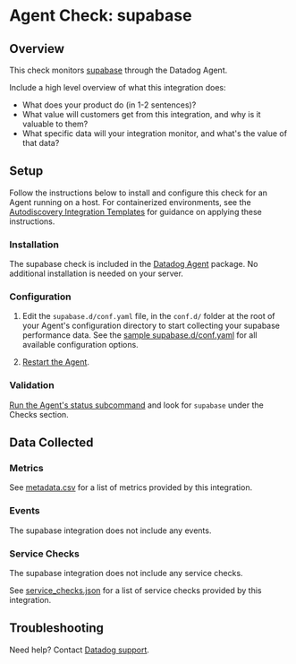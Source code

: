 # Agent Check: supabase

## Overview

This check monitors [supabase][1] through the Datadog Agent. 

Include a high level overview of what this integration does:
- What does your product do (in 1-2 sentences)?
- What value will customers get from this integration, and why is it valuable to them?
- What specific data will your integration monitor, and what's the value of that data?

## Setup

Follow the instructions below to install and configure this check for an Agent running on a host. For containerized environments, see the [Autodiscovery Integration Templates][3] for guidance on applying these instructions.

### Installation

The supabase check is included in the [Datadog Agent][2] package.
No additional installation is needed on your server.

### Configuration

1. Edit the `supabase.d/conf.yaml` file, in the `conf.d/` folder at the root of your Agent's configuration directory to start collecting your supabase performance data. See the [sample supabase.d/conf.yaml][4] for all available configuration options.

2. [Restart the Agent][5].

### Validation

[Run the Agent's status subcommand][6] and look for `supabase` under the Checks section.

## Data Collected

### Metrics

See [metadata.csv][7] for a list of metrics provided by this integration.

### Events

The supabase integration does not include any events.

### Service Checks

The supabase integration does not include any service checks.

See [service_checks.json][8] for a list of service checks provided by this integration.

## Troubleshooting

Need help? Contact [Datadog support][9].


[1]: **LINK_TO_INTEGRATION_SITE**
[2]: https://app.datadoghq.com/account/settings/agent/latest
[3]: https://docs.datadoghq.com/agent/kubernetes/integrations/
[4]: https://github.com/DataDog/integrations-core/blob/master/supabase/datadog_checks/supabase/data/conf.yaml.example
[5]: https://docs.datadoghq.com/agent/guide/agent-commands/#start-stop-and-restart-the-agent
[6]: https://docs.datadoghq.com/agent/guide/agent-commands/#agent-status-and-information
[7]: https://github.com/DataDog/integrations-core/blob/master/supabase/metadata.csv
[8]: https://github.com/DataDog/integrations-core/blob/master/supabase/assets/service_checks.json
[9]: https://docs.datadoghq.com/help/
